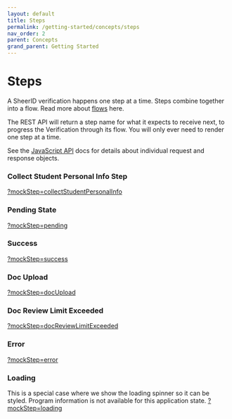```yaml
---
layout: default
title: Steps
permalink: /getting-started/concepts/steps
nav_order: 2
parent: Concepts
grand_parent: Getting Started
---
```


# Steps
A SheerID verification happens one step at a time.
Steps combine together into a flow. Read more about [flows](./flows) here.

The REST API will return a step name for what it expects to receive next, to progress the Verification through its flow. You will only ever need to render one step at a time.

See the [JavaScript API](../../integration/sdk) docs for details about individual request and response objects.



### Collect Student Personal Info Step
<a href="http://localhost:4000/examples/entire-form.html?mockStep=collectStudentPersonalInfo" target="_blank">?mockStep=collectStudentPersonalInfo</a>


### Pending State
<a href="http://localhost:4000/examples/entire-form.html?mockStep=pending" target="_blank">?mockStep=pending</a>


### Success
<a href="http://localhost:4000/examples/entire-form.html?mockStep=success" target="_blank">?mockStep=success</a>


### Doc Upload
<a href="http://localhost:4000/examples/entire-form.html?mockStep=docUpload" target="_blank">?mockStep=docUpload</a>


### Doc Review Limit Exceeded
<a href="http://localhost:4000/examples/entire-form.html?mockStep=docReviewLimitExceeded" target="_blank">?mockStep=docReviewLimitExceeded</a>


### Error
<a href="http://localhost:4000/examples/entire-form.html?mockStep=error" target="_blank">?mockStep=error</a>

### Loading
This is a special case where we show the loading spinner so it can be styled. Program information is not available for this application state.
<a href="http://localhost:4000/examples/entire-form.html?mockStep=loading" target="_blank">?mockStep=loading</a>
